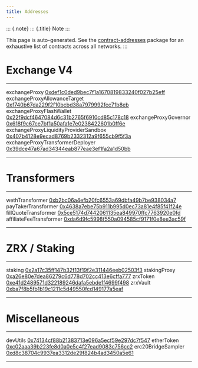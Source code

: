 ```yaml
---
title: Addresses
---
```


::: {.note}
::: {.title}
Note
:::

This page is auto-generated. See the
[contract-addresses](https://github.com/0xProject/protocol/blob/development/packages/contract-addresses/addresses.json)
package for an exhaustive list of contracts across all networks.
:::

# Exchange V4

  --------------------------------------- ------------------------------------------------------------------------------------------------------------------------
  exchangeProxy                           [0xdef1c0ded9bec7f1a1670819833240f027b25eff](https://etherscan.io/address//0xdef1c0ded9bec7f1a1670819833240f027b25eff)
  exchangeProxyAllowanceTarget            [0xf740b67da229f2f10bcbd38a7979992fcc71b8eb](https://etherscan.io/address//0xf740b67da229f2f10bcbd38a7979992fcc71b8eb)
  exchangeProxyFlashWallet                [0x22f9dcf4647084d6c31b2765f6910cd85c178c18](https://etherscan.io/address//0x22f9dcf4647084d6c31b2765f6910cd85c178c18)
  exchangeProxyGovernor                   [0x618f9c67ce7bf1a50afa1e7e0238422601b0ff6e](https://etherscan.io/address//0x618f9c67ce7bf1a50afa1e7e0238422601b0ff6e)
  exchangeProxyLiquidityProviderSandbox   [0x407b4128e9ecad8769b2332312a9f655cb9f5f3a](https://etherscan.io/address//0x407b4128e9ecad8769b2332312a9f655cb9f5f3a)
  exchangeProxyTransformerDeployer        [0x39dce47a67ad34344eab877eae3ef1fa2a1d50bb](https://etherscan.io/address//0x39dce47a67ad34344eab877eae3ef1fa2a1d50bb)
  --------------------------------------- ------------------------------------------------------------------------------------------------------------------------

# Transformers

  ------------------------- ------------------------------------------------------------------------------------------------------------------------
  wethTransformer           [0xb2bc06a4efb20fc6553a69dbfa49b7be938034a7](https://etherscan.io/address//0xb2bc06a4efb20fc6553a69dbfa49b7be938034a7)
  payTakerTransformer       [0x4638a7ebe75b911b995d0ec73a81e4f85f41f24e](https://etherscan.io/address//0x4638a7ebe75b911b995d0ec73a81e4f85f41f24e)
  fillQuoteTransformer      [0x5ce5174d7442061135ea849970ffc7763920e0fd](https://etherscan.io/address//0x5ce5174d7442061135ea849970ffc7763920e0fd)
  affiliateFeeTransformer   [0xda6d9fc5998f550a094585cf9171f0e8ee3ac59f](https://etherscan.io/address//0xda6d9fc5998f550a094585cf9171f0e8ee3ac59f)
  ------------------------- ------------------------------------------------------------------------------------------------------------------------

# ZRX / Staking

  -------------- ------------------------------------------------------------------------------------------------------------------------
  staking        [0x2a17c35ff147b32f13f19f2e311446eeb02503f3](https://etherscan.io/address//0x2a17c35ff147b32f13f19f2e311446eeb02503f3)
  stakingProxy   [0xa26e80e7dea86279c6d778d702cc413e6cffa777](https://etherscan.io/address//0xa26e80e7dea86279c6d778d702cc413e6cffa777)
  zrxToken       [0xe41d2489571d322189246dafa5ebde1f4699f498](https://etherscan.io/address//0xe41d2489571d322189246dafa5ebde1f4699f498)
  zrxVault       [0xba7f8b5fb1b19c1211c5d49550fcd149177a5eaf](https://etherscan.io/address//0xba7f8b5fb1b19c1211c5d49550fcd149177a5eaf)
  -------------- ------------------------------------------------------------------------------------------------------------------------

# Miscellaneous

  -------------------- ------------------------------------------------------------------------------------------------------------------------
  devUtils             [0x74134cf88b21383713e096a5ecf59e297dc7f547](https://etherscan.io/address//0x74134cf88b21383713e096a5ecf59e297dc7f547)
  etherToken           [0xc02aaa39b223fe8d0a0e5c4f27ead9083c756cc2](https://etherscan.io/address//0xc02aaa39b223fe8d0a0e5c4f27ead9083c756cc2)
  erc20BridgeSampler   [0xd8c38704c9937ea3312de29f824b4ad3450a5e61](https://etherscan.io/address//0xd8c38704c9937ea3312de29f824b4ad3450a5e61)
  -------------------- ------------------------------------------------------------------------------------------------------------------------
